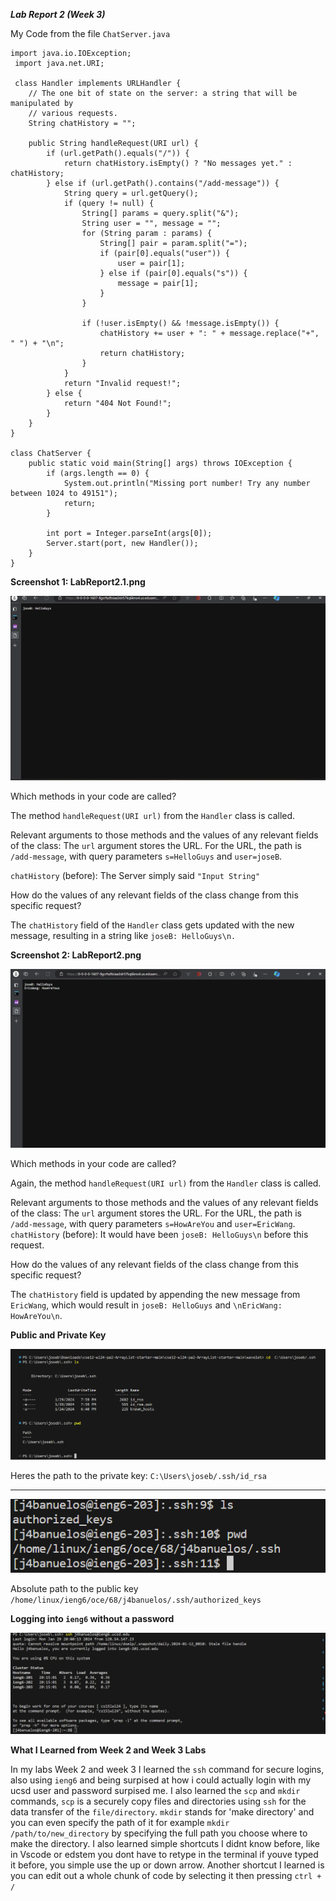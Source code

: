 ***Lab Report 2 (Week 3)***

My Code from the file `ChatServer.java`
```
import java.io.IOException;
 import java.net.URI;

 class Handler implements URLHandler {
    // The one bit of state on the server: a string that will be manipulated by
    // various requests.
    String chatHistory = "";

    public String handleRequest(URI url) {
        if (url.getPath().equals("/")) {
            return chatHistory.isEmpty() ? "No messages yet." : chatHistory;
        } else if (url.getPath().contains("/add-message")) {
            String query = url.getQuery();
            if (query != null) {
                String[] params = query.split("&");
                String user = "", message = "";
                for (String param : params) {
                    String[] pair = param.split("=");
                    if (pair[0].equals("user")) {
                        user = pair[1];
                    } else if (pair[0].equals("s")) {
                        message = pair[1];
                    }
                }

                if (!user.isEmpty() && !message.isEmpty()) {
                    chatHistory += user + ": " + message.replace("+", " ") + "\n";
                    return chatHistory;
                }
            }
            return "Invalid request!";
        } else {
            return "404 Not Found!";
        }
    }
}

class ChatServer {
    public static void main(String[] args) throws IOException {
        if (args.length == 0) {
            System.out.println("Missing port number! Try any number between 1024 to 49151");
            return;
        }

        int port = Integer.parseInt(args[0]);
        Server.start(port, new Handler());
    }
}
```

**Screenshot 1: LabReport2.1.png**

![Image](LabReport2.png)

Which methods in your code are called?

The method `handleRequest(URI url)` from the `Handler` class is called.

Relevant arguments to those methods and the values of any relevant fields of the class:
The `url` argument stores the URL.
For the URL, the  path is `/add-message`, with query parameters `s=HelloGuys` and `user=joseB`.

`chatHistory` (before): The Server simply said `"Input String"`

How do the values of any relevant fields of the class change from this specific request?

The `chatHistory` field of the `Handler` class gets updated with the new message, resulting in a string like `joseB: HelloGuys\n.`

**Screenshot 2: LabReport2.png**

![Image](LabReport2.1.png)

Which methods in your code are called?

Again, the method `handleRequest(URI url)` from the `Handler` class is called.

Relevant arguments to those methods and the values of any relevant fields of the class:
The `url` argument stores the URL.
For the URL, the path is `/add-message`, with query parameters `s=HowAreYou` and `user=EricWang`.
`chatHistory` (before): It would have been `joseB: HelloGuys\n` before this request.

How do the values of any relevant fields of the class change from this specific request?

The `chatHistory` field is updated by appending the new message from `EricWang`, which would result in `joseB: HelloGuys` and `\nEricWang: HowAreYou\n`.

**Public and Private Key**

![Image](LabReport2.2.png)

Heres the path to the private key: `C:\Users\joseb/.ssh/id_rsa`


_____________________________________________________________________________________________________________________


![Image](LabReport2.Regrade.png)

Absolute path to the public key `/home/linux/ieng6/oce/68/j4banuelos/.ssh/authorized_keys`




**Logging into `ieng6` without a password**

![Image](LabReport2.3.png)


**What I Learned from Week 2 and Week 3 Labs**

In my labs Week 2 and week 3 I learned the `ssh` command for secure logins, also using `ieng6` and being surpised at how i could actually login with my ucsd user and password surpised me. I also learned the `scp` and `mkdir` commands, `scp` is a securely copy files and directories using `ssh` for the data transfer of the `file/directory`. `mkdir` stands for 'make directory' and you can even specify the path of it for example `mkdir /path/to/new_directory` by specifying the full path you choose where to make the directory. I also learned simple shortcuts I didnt know before, like in Vscode or edstem you dont have to retype in the terminal if youve typed it before, you simple use the up or down arrow. Another shortcut I learned is you can edit out a whole chunk of code by selecting it then pressing `ctrl + /`
